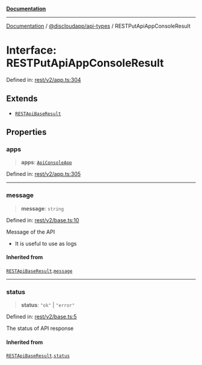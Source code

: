 [**Documentation**](../../../README.md)

***

[Documentation](../../../packages.md) / [@discloudapp/api-types](../README.md) / RESTPutApiAppConsoleResult

# Interface: RESTPutApiAppConsoleResult

Defined in: [rest/v2/app.ts:304](https://github.com/discloud/discloud.app/blob/ff86a7704bdfa4b9011141068419f0a48ab50b8b/packages/api-types/rest/v2/app.ts#L304)

## Extends

- [`RESTApiBaseResult`](RESTApiBaseResult.md)

## Properties

### apps

> **apps**: [`ApiConsoleApp`](ApiConsoleApp.md)

Defined in: [rest/v2/app.ts:305](https://github.com/discloud/discloud.app/blob/ff86a7704bdfa4b9011141068419f0a48ab50b8b/packages/api-types/rest/v2/app.ts#L305)

***

### message

> **message**: `string`

Defined in: [rest/v2/base.ts:10](https://github.com/discloud/discloud.app/blob/ff86a7704bdfa4b9011141068419f0a48ab50b8b/packages/api-types/rest/v2/base.ts#L10)

Message of the API
- It is useful to use as logs

#### Inherited from

[`RESTApiBaseResult`](RESTApiBaseResult.md).[`message`](RESTApiBaseResult.md#message)

***

### status

> **status**: `"ok"` \| `"error"`

Defined in: [rest/v2/base.ts:5](https://github.com/discloud/discloud.app/blob/ff86a7704bdfa4b9011141068419f0a48ab50b8b/packages/api-types/rest/v2/base.ts#L5)

The status of API response

#### Inherited from

[`RESTApiBaseResult`](RESTApiBaseResult.md).[`status`](RESTApiBaseResult.md#status)
